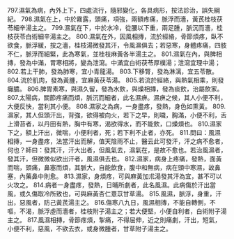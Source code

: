 797.濕氣為病，內外上下，四處流行，隨邪變化，各具病形，按法診治，誤失綱紀。
798.濕氣在上，中於霧露，頭痛，項強，兩額疼痛，脈浮而濇，黃芪桂枝茯苓細辛湯主之。
799.濕氣在下，中於水冷，從腰以下重，兩足腫，脈沉而濇，桂枝茯苓白術細辛湯主之。
800.濕氣在外，因風相摶，流於經絡，骨節煩疼，臥不欲食，脈浮緩，按之濇，桂枝湯微發其汗，令風濕俱去；若惡寒，身體疼痛，四肢不仁，脈浮而細緊，此為寒氣，並桂枝麻黃各半湯主之。
801.濕氣在內，與脾相摶，發為中滿，胃寒相將，變為泄瀉。中滿宜白術茯苓厚樸湯；泄瀉宜理中湯；
802.若上干肺，發為肺寒，宜小青龍湯。
803.下移腎，發為淋漓，宜五苓散。
804.流於肌肉，發為黃腫，宜麻黃茯苓湯。
805.若流於經絡，與熱氣相乘，則發癰膿。
806.脾胃素寒，與濕久留，發為水飲，與燥相摶，發為痰飲，治屬飲家。
807.太陽病，關節疼痛而煩，脈沉而細者，此名濕痹。濕痹之候，其人小便不利，大便反快，當利其小便。
808.濕家之為病，一身盡疼，發熱，身色如熏黃。
809.濕家，其人但頭汗出，背強，欲得被向火，若下之早，則噦，胸滿，小便不利，舌上滑苔者，以丹田有熱，胸中有寒，渴欲得水，而不能飲，口燥煩也。
810.濕家下之，額上汗出，微喘，小便利者，死；若下利不止者，亦死。
811.問曰：風濕相摶，一身盡疼，法當汗出而解，值天陰雨不止，醫云此可發汗，汗之病不愈者，何也？師曰：發其汗，汗大出者，但風氣去，濕氣在，是故不愈也。若治風濕者，發其汗，但微微似欲出汗者，風濕俱去也。
812.濕家，病身上疼痛，發熱，面黃而喘，頭痛，鼻塞而煩，其脈大，自能飲食，腹中和無病，病在頭中寒濕，故鼻塞，內藥鼻中則愈。
813.濕家，身煩疼，可與麻黃加朮湯發其汗為宜，甚不可以火攻之。
814.病者一身盡疼，發熱，日晡所劇者，此名風濕。此病傷於汗出當風，或久傷取冷所致也，可與麻黃杏仁薏苡甘草湯。
815.風濕，脈浮，身重，汗出，惡風者，防己黃芪湯主之。
816.傷寒八九日，風濕相摶，不能自轉側，不嘔，不渴，脈浮虛而濇者，桂枝附子湯主之；若大便堅，小便自利者，白術附子湯主之。
817.風濕相摶，骨節疼煩，掣痛，不得屈伸，近之則痛劇，汗出，短氣，小便不利，惡風，不欲去衣，或身微腫者，甘草附子湯主之。